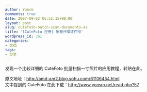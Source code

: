 ```yaml
---
author: Yonsm
comments: true
date: 2007-09-02 06:52:15+00:00
layout: post
slug: cutefoto-batch-scan-documents-as
title: '[CuteFoto 应用] 批量扫描证件照'
wordpress_id: 361
categories:
- 文档
tags:
- 分享
---
```


发现一个比较详细的 CuteFoto 批量扫描一寸照片的应用教程，转贴在此。  
  
原文地址：http://amd-am2.blog.sohu.com/61106454.html  
文中提到的 CuteFoto 在此下载：http://www.yonsm.net/read.php?57  
  
  
<!-- more -->  
  

